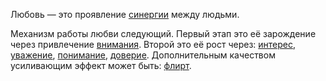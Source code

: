 Любовь — это проявление <a class="cross" data="synergy" href="?c=synergy">синергии</a> между людьми.

Механизм работы любви следующий. Первый этап это её зарождение через привлечение <a class="cross" href="attention.html">внимания</a>. Второй это её рост через: <a class="cross" data="interest" href="?c=interest">интерес</a>, <a class="cross" data="respect" href="?c=respect">уважение</a>, <a class="cross" data="understanding" href="?c=understanding">понимание</a>, <a class="cross" data="trust" href="?c=trust">доверие</a>. Дополнительным качеством усиливающим эффект может быть: <a class="cross" data="flirt" href="?c=flirt">флирт</a>.
